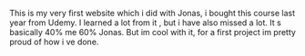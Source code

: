 This is my very first website which i did with Jonas, i bought this course last year from Udemy.
I learned a lot from it , but i have also missed a lot.
It s basically 40% me 60% Jonas.
But im cool with it, for a first project im pretty proud of how i ve done.
